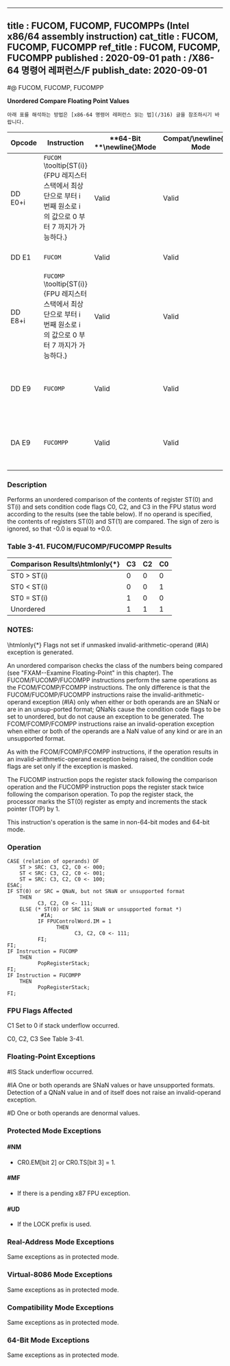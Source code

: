 ----------------------------
title : FUCOM, FUCOMP, FUCOMPPs (Intel x86/64 assembly instruction)
cat_title : FUCOM, FUCOMP, FUCOMPP
ref_title : FUCOM, FUCOMP, FUCOMPP
published : 2020-09-01
path : /X86-64 명령어 레퍼런스/F
publish_date: 2020-09-01
----------------------------


#@ FUCOM, FUCOMP, FUCOMPP

**Unordered Compare Floating Point Values**

```lec-info
아래 표를 해석하는 방법은 [x86-64 명령어 레퍼런스 읽는 법](/316) 글을 참조하시기 바랍니다.
```

|**Opcode**|**Instruction**|**64-Bit **\newline{}**Mode**|**Compat/**\newline{}**Leg Mode**|**Description**|
|----------|---------------|-----------------------------|---------------------------------|---------------|
|DD E0+i|`FUCOM` \tooltip{ST(i)}{FPU 레지스터 스택에서 최상단으로 부터 i 번째 원소로 i 의 값으로 0 부터 7 까지가 가능하다.} |Valid|Valid|Compare ST(0) with ST(i).|
|DD E1|`FUCOM` |Valid|Valid|Compare ST(0) with ST(1).|
|DD E8+i|`FUCOMP` \tooltip{ST(i)}{FPU 레지스터 스택에서 최상단으로 부터 i 번째 원소로 i 의 값으로 0 부터 7 까지가 가능하다.} |Valid|Valid|Compare ST(0) with ST(i) and pop register stack.|
|DD E9|`FUCOMP` |Valid|Valid|Compare ST(0) with ST(1) and pop register stack.|
|DA E9|`FUCOMPP` |Valid|Valid|Compare ST(0) with ST(1) and pop register stack twice.|
### Description


Performs an unordered comparison of the contents of register ST(0) and ST(i) and sets condition code flags C0, C2, and C3 in the FPU status word according to the results (see the table below). If no operand is specified, the contents of registers ST(0) and ST(1) are compared. The sign of zero is ignored, so that -0.0 is equal to +0.0.

### Table 3-41.  FUCOM/FUCOMP/FUCOMPP Results


|**Comparison Results\htmlonly{*}**|**C3**|**C2**|**C0**|
|----------------------------------|------|------|------|
|ST0 > ST(i)|0|0|0|
|ST0 < ST(i)|0|0|1|
|ST0 = ST(i)|1|0|0|
|Unordered|1|1|1|
###  NOTES:


\htmlonly{*} Flags not set if unmasked invalid-arithmetic-operand (#IA) exception is generated.

An unordered comparison checks the class of the numbers being compared (see "FXAM--Examine Floating-Point" in this chapter). The FUCOM/FUCOMP/FUCOMPP instructions perform the same operations as the FCOM/FCOMP/FCOMPP instructions. The only difference is that the FUCOM/FUCOMP/FUCOMPP instructions raise the invalid-arithmetic-operand exception (#IA) only when either or both operands are an SNaN or are in an unsup-ported format; QNaNs cause the condition code flags to be set to unordered, but do not cause an exception to be generated. The FCOM/FCOMP/FCOMPP instructions raise an invalid-operation exception when either or both of the operands are a NaN value of any kind or are in an unsupported format.

As with the FCOM/FCOMP/FCOMPP instructions, if the operation results in an invalid-arithmetic-operand exception being raised, the condition code flags are set only if the exception is masked.

The FUCOMP instruction pops the register stack following the comparison operation and the FUCOMPP instruction pops the register stack twice following the comparison operation. To pop the register stack, the processor marks the ST(0) register as empty and increments the stack pointer (TOP) by 1.

This instruction's operation is the same in non-64-bit modes and 64-bit mode.


### Operation

```info-verb
CASE (relation of operands) OF
    ST > SRC: C3, C2, C0 <- 000;
    ST < SRC: C3, C2, C0 <- 001;
    ST = SRC: C3, C2, C0 <- 100;
ESAC;
IF ST(0) or SRC = QNaN, but not SNaN or unsupported format
    THEN 
          C3, C2, C0 <- 111;
    ELSE (* ST(0) or SRC is SNaN or unsupported format *)
           #IA;
          IF FPUControlWord.IM = 1
                THEN 
                      C3, C2, C0 <- 111;
          FI;
FI;
IF Instruction = FUCOMP 
    THEN 
          PopRegisterStack;
FI;
IF Instruction = FUCOMPP 
    THEN 
          PopRegisterStack; 
FI;
```
### FPU Flags Affected


C1 Set to 0 if stack underflow occurred.

C0, C2, C3 See Table 3-41.

### Floating-Point Exceptions


#IS Stack underflow occurred.

#IA One or both operands are SNaN values or have unsupported formats. Detection of a QNaN value in and of itself does not raise an invalid-operand exception.

#D One or both operands are denormal values.


### Protected Mode Exceptions

#### #NM
* CR0.EM[bit 2] or CR0.TS[bit 3] = 1.

#### #MF
* If there is a pending x87 FPU exception.

#### #UD
* If the LOCK prefix is used.

### Real-Address Mode Exceptions



Same exceptions as in protected mode.


### Virtual-8086 Mode Exceptions



Same exceptions as in protected mode.


### Compatibility Mode Exceptions



Same exceptions as in protected mode.


### 64-Bit Mode Exceptions



Same exceptions as in protected mode.

